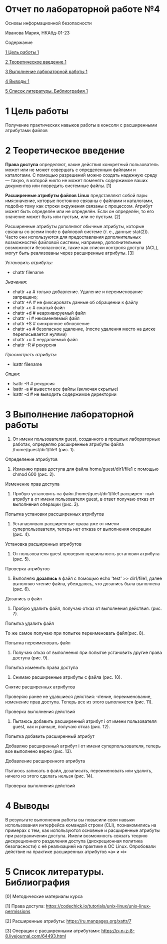 # Отчет по лабораторной работе №4

Основы информационной безопасности

Иванова Мария, НКАбд-01-23

Содержание

[1 Цель работы 1](#_Toc208211441)

[2 Теоретическое введение 1](#_Toc208211442)

[3 Выполнение лабораторной работы 1](#_Toc208211443)

[4 Выводы 1](#_Toc208211444)

[5 Список литературы. Библиография 1](#_Toc208211445)

# 1 Цель работы

Получение практических навыков работы в консоли с расширенными атрибутами файлов

# 2 Теоретическое введение

**Права доступа** определяют, какие действия конкретный пользователь может или не может совершать с определенным файлами и каталогами. С помощью разрешений можно создать надежную среду — такую, в которой никто не может поменять содержимое ваших документов или повредить системные файлы. \[1\]

**Расширенные атрибуты файлов Linux** представляют собой пары имя:значение, которые постоянно связаны с файлами и каталогами, подобно тому как строки окружения связаны с процессом. Атрибут может быть определён или не определён. Если он определён, то его значение может быть или пустым, или не пустым. \[2\]

Расширенные атрибуты дополняют обычные атрибуты, которые связаны со всеми inode в файловой системе (т. е., данные stat(2)). Часто они используются для предоставления дополнительных возможностей файловой системы, например, дополнительные возможности безопасности, такие как списки контроля доступа (ACL), могут быть реализованы через расширенные атрибуты. \[3\]

_Установить атрибуты:_

- chattr filename

_Значения:_

- chattr +a # только добавление. Удаление и переименование запрещено;
- chattr +A # не фиксировать данные об обращении к файлу
- chattr +c # сжатый файл
- chattr +d # неархивируемый файл
- chattr +i # неизменяемый файл
- chattr +S # синхронное обновление
- chattr +s # безопасное удаление, (после удаления место на диске переписывается нулями)
- chattr +u # неудаляемый файл
- chattr -R # рекурсия

_Просмотреть атрибуты:_

- lsattr filename

_Опции:_

- lsattr -R # рекурсия
- lsattr -a # вывести все файлы (включая скрытые)
- lsattr -d # не выводить содержимое директории

# 3 Выполнение лабораторной работы

1.  От имени пользователя guest, созданного в прошлых лабораторных работах, определяю расширенные атрибуты файлa /home/guest/dir1/file1 (рис. 1).

Определение атрибутов

1.  Изменяю права доступа для файла home/guest/dir1/file1 с помощью chmod 600 (рис. 2).

Изменение прав доступа

1.  Пробую установить на файл /home/guest/dir1/file1 расширен- ный атрибут a от имени пользователя guest, в ответ получаю отказ от выполнения операции (рис. 3).

Попытка установки рассширенных атрибутов

1.  Устанавливаю расширенные права уже от имени суперпользователя, теперь нет отказа от выполнения операции (рис. 4).

Установка расширенных атрибутов

1.  От пользователя guest проверяю правильность установки атрибута (рис. 5).

Проверка атрибутов

1.  Выполняю **дозапись** в файл с помощью echo 'test' >> dir1/file1, далее выполняю чтение файла, убеждаюсь, что дозапись была выполнена (рис. 6).

Дозапись в файл

1.  Пробую удалить файл, получаю отказ от выполнения действия. (рис. 7).

Попытка удалить файл

То же самое получаю при попытке переименовать файл(рис. 8).

Попытка переименовать файл

1.  Получаю отказ от выполнения при попытке установить другие права доступа (рис. 9).

Попытка изменить права доступа

1.  Снимаю расширенные атрибуты с файла (рис. 10).

Снятие расширенных атрибутов

Проверяю ранее не удавшиеся действия: чтение, переименование, изменение прав доступа. Теперь все из этого выполняется (рис. 11).

Проверка выполнения действий

1.  Пытаюсь добавить расширенный атрибут i от имени пользователя guest, как и раньше, получаю отказ (рис. 12).

Попытка добавить расширенный атрибут

Добавляю расширенный атрибут i от имени суперпользователя, теперь все выполнено верно (рис. 13).

Добавление расширенного атрибута

Пытаюсь записать в файл, дозаписать, переименовать или удалить, ничего из этого сделать нельзя (рис. 14).

Проверка выполнения действий

# 4 Выводы

В результате выполнения работы вы повысили свои навыки использования интерфейса командой строки (CLI), познакомились на примерах с тем, как используются основные и расширенные атрибуты при разграничении доступа. Имели возможность связать теорию дискреционного разделения доступа (дискреционная политика безопасности) с её реализацией на практике в ОС Linux. Опробовали действие на практике расширенных атрибутов «а» и «i»

# 5 Список литературы. Библиография

\[0\] Методические материалы курса

\[1\] Права доступа: https://codechick.io/tutorials/unix-linux/unix-linux-permissions

\[2\] Расширенные атрибуты: https://ru.manpages.org/xattr/7

\[3\] Операции с расширенными атрибутами: https://p-n-z-8-8.livejournal.com/64493.html